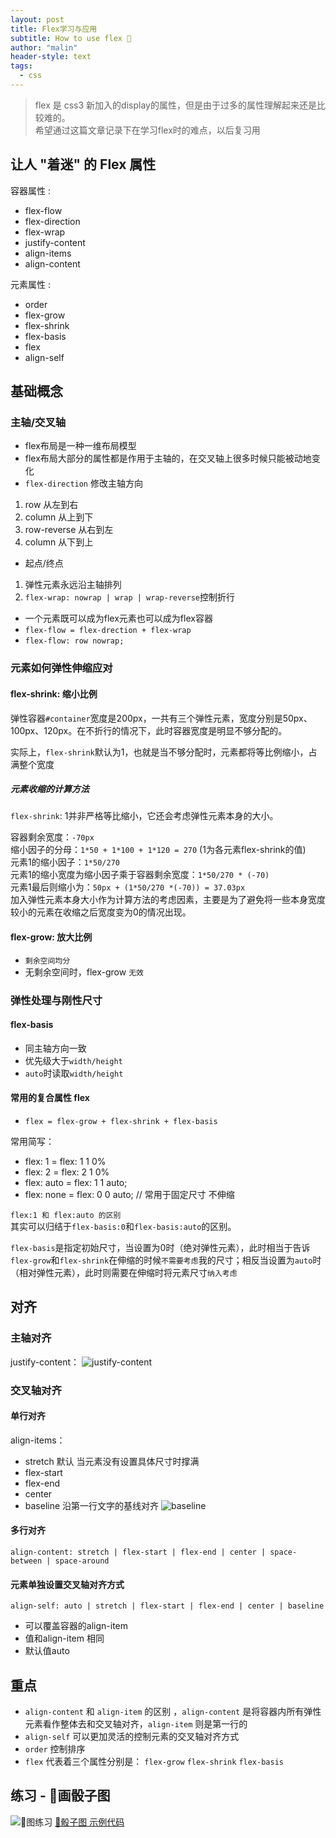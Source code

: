 ```yaml
---
layout: post
title: Flex学习与应用
subtitle: How to use flex 🎨
author: "malin"
header-style: text
tags:
  - css
---
```


> flex 是 css3 新加入的display的属性，但是由于过多的属性理解起来还是比较难的。  
> 希望通过这篇文章记录下在学习flex时的难点，以后复习用  

## 让人 "着迷" 的 Flex 属性

容器属性 :

- flex-flow
- flex-direction
- flex-wrap
- justify-content
- align-items
- align-content

元素属性 :

- order
- flex-grow
- flex-shrink
- flex-basis
- flex
- align-self

## 基础概念

### 主轴/交叉轴

- flex布局是一种一维布局模型
- flex布局大部分的属性都是作用于主轴的，在交叉轴上很多时候只能被动地变化
- ``flex-direction`` 修改主轴方向

1. row 从左到右
2. column 从上到下
3. row-reverse 从右到左
4. column 从下到上

- 起点/终点

1. 弹性元素永远沿主轴排列
2. ``flex-wrap: nowrap | wrap | wrap-reverse``控制折行

- 一个元素既可以成为flex元素也可以成为flex容器
- ``flex-flow = flex-drection + flex-wrap``
- ``flex-flow: row nowrap;``

### 元素如何弹性伸缩应对

#### flex-shrink: 缩小比例

弹性容器``#container``宽度是200px，一共有三个弹性元素，宽度分别是50px、100px、120px。在不折行的情况下，此时容器宽度是明显不够分配的。

实际上，``flex-shrink``默认为1，也就是当不够分配时，元素都将等比例缩小，占满整个宽度

##### 元素收缩的计算方法

``flex-shrink``: 1并非严格等比缩小，它还会考虑弹性元素本身的大小。

容器剩余宽度：``-70px``  
缩小因子的分母：``1*50 + 1*100 + 1*120 = 270`` (1为各元素flex-shrink的值)  
元素1的缩小因子：``1*50/270``  
元素1的缩小宽度为缩小因子乘于容器剩余宽度：``1*50/270 * (-70)``  
元素1最后则缩小为：``50px + (1*50/270 *(-70)) = 37.03px``  
加入弹性元素本身大小作为计算方法的考虑因素，主要是为了避免将一些本身宽度较小的元素在收缩之后宽度变为0的情况出现。

#### flex-grow: 放大比例

- ``剩余空间均分``
- 无剩余空间时，flex-grow ``无效``

### 弹性处理与刚性尺寸

#### flex-basis

- 同主轴方向一致
- 优先级大于``width/height``
- ``auto``时读取``width/height``

#### 常用的复合属性 flex

- ``flex = flex-grow + flex-shrink + flex-basis``

常用简写：

- flex: 1 = flex: 1 1 0%
- flex: 2 = flex: 2 1 0%
- flex: auto = flex: 1 1 auto;
- flex: none = flex: 0 0 auto; // 常用于固定尺寸 不伸缩

``flex:1 和 flex:auto 的区别``  
其实可以归结于``flex-basis:0``和``flex-basis:auto``的区别。

``flex-basis``是指定初始尺寸，当设置为0时（绝对弹性元素），此时相当于告诉``flex-grow``和``flex-shrink``在伸缩的时候``不需要考虑``我的尺寸；相反当设置为``auto``时（相对弹性元素），此时则需要在伸缩时将元素尺寸``纳入考虑``

## 对齐

### 主轴对齐

justify-content：
![justify-content](https://ask.qcloudimg.com/http-save/1006489/l8h27unmce.jpeg?imageView2/2/w/1620)

### 交叉轴对齐

#### 单行对齐

align-items：

- stretch 默认  当元素没有设置具体尺寸时撑满
- flex-start
- flex-end
- center
- baseline 沿第一行文字的基线对齐
![baseline](https://ask.qcloudimg.com/http-save/1006489/kaym7l5qke.jpeg?imageView2/2/w/1620)

#### 多行对齐

`align-content: stretch | flex-start | flex-end | center | space-between | space-around`

#### 元素单独设置交叉轴对齐方式

`align-self: auto | stretch | flex-start | flex-end | center | baseline`

- 可以覆盖容器的align-item
- 值和align-item 相同
- 默认值auto

## 重点

- `align-content` 和 `align-item` 的区别 ，`align-content` 是将容器内所有弹性元素看作整体去和交叉轴对齐，`align-item` 则是第一行的
- `align-self` 可以更加灵活的控制元素的交叉轴对齐方式
- `order` 控制排序
- `flex` 代表着三个属性分别是：  `flex-grow` `flex-shrink` `flex-basis`

## 练习 - 🎲画骰子图

![🎲图练习](https://ask.qcloudimg.com/http-save/1006489/sr1fz3pqke.jpeg?imageView2/2/w/1620)
[🎲骰子图 示例代码](https://codepen.io/qq240814476/pen/ZEzBBQB)
